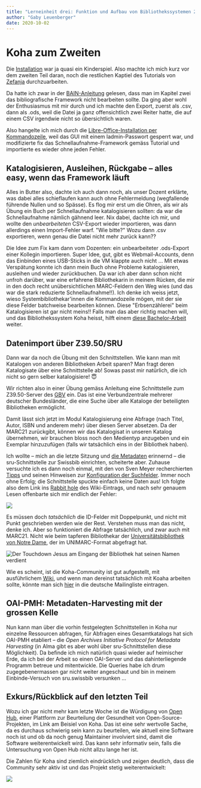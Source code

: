 ```yaml
---
title: "Lerneinheit drei: Funktion und Aufbau von Bibliothekssystemen 2/2"
author: "Gaby Leuenberger"
date: 2020-10-02
---
```


# Koha zum Zweiten
Die [Installation]({{sit.baseurl}}/2020-09-25/gitlabundkoha) war ja quasi ein Kinderspiel. Also machte ich mich kurz vor dem zweiten Teil daran, noch die restlichen Kaptiel des Tutorials von [Zefanja](https://zefanjas.de/koha-installation-schule-bibliografische-framework/) durchzuarbeiten.

Da hatte ich zwar in der [BAIN-Anleitung](https://pad.gwdg.de/12VJD7x4QgiRr498oLhnwg?view#Aufgaben) gelesen, dass man im Kapitel zwei das bibliografische Framework nicht bearbeiten sollte. Da ging aber wohl der Enthusiasmus mit mir durch und ich machte den Export, zuerst als .csv, dann als .ods, weil die Datei ja ganz offensichtlich zwei Reiter hatte, die auf einem CSV irgendwie nicht so übersichtlich waren.

Also hangelte ich mich durch die [Libre-Office-Installation per Kommandozeile](https://libre-software.net/how-to-install-libreoffice-on-ubuntu-linux-mint/d), weil das GUI mit einem ladmin-Passwort gesperrt war, und modifizierte fix das Schnellaufnahme-Framework gemäss Tutorial und importierte es wieder ohne jeden Fehler.

## Katalogisieren, Ausleihen, Rückgabe &ndash; alles easy, wenn das Framework läuft
Alles in Butter also, dachte ich auch dann noch, als unser Dozent erklärte, was dabei alles schieflaufen kann auch ohne Fehlermeldung (wegfallende führende Nullen und so Spässe). Es flog mir erst um die Ohren, als wir als Übung ein Buch per Schnellaufnahme katalogisieren sollten: da war die Schnellaufnahme nämlich gähnend leer. Nix dabei, dachte ich mir, und wollte den *unbearbeiteten* CSV-Export wieder importieren, was dann allerdings einen Import-Fehler warf. "Wie bitte?" Wozu dann .csv exportieren, wenn genau die Datei nicht mehr zurück kann??

Die Idee zum Fix kam dann vom Dozenten: ein unbearbeiteter .ods-Export einer Kollegin importieren. Super Idee, gut, gibt es Webmail-Accounts, denn das Einbinden eines USB-Sticks in die VM klappte auch nicht ... Mit etwas Verspätung konnte ich dann mein Buch ohne Probleme katalogisieren, ausleihen und wieder zurückbuchen. Da war ich aber dann schon nicht unfroh darüber, war eine erfahrene Bibliothekarin in meinem Rücken, die mir in den doch recht unübersichtlichen MARC-Feldern den Weg wies (und das war die stark reduzierte Schnellaufnahme!!). Ich denke ich weiss jetzt, wieso Systembibliothekar'innen die Kommandozeile mögen, mit der sie diese Felder batchweise bearbeiten können. Diese "Erbsenzählerei" beim Katalogisieren ist gar nicht meins!! Falls man das aber richtig machen will, und das Bibliothekssystem Koha heisst, hilft einem [diese Bachelor-Arbeit](https://opus4.kobv.de/opus4-fhpotsdam/frontdoor/index/index/docId/1388) weiter.

## Datenimport über Z39.50/SRU
Dann war da noch die Übung mit den Schnittstellen. Wie kann man mit Katalogen von anderen Bibliotheken Arbeit sparen? Man fragt deren Katalogisate über eine Schnittstelle ab! Sowas passt mir natürlich, die ich nicht so gern selber katalogisiere! 😇

Wir richten also in einer Übung gemäss Anleitung eine Schnittstelle zum Z39.50-Server des [GBV](https://www.gbv.de/) ein. Das ist eine Verbundzentrale mehrerer deutscher Bundesländer, die eine Suche über alle Kataloge der beteiligten Bibliotheken ermöglicht.

Damit lässt sich jetzt im Modul Katalogisierung eine Abfrage (nach Titel, Autor, ISBN und anderem mehr) über diesen Server absetzen. Da der MARC21 zurückgibt, können wir das Katalogisat in unseren Katalog übernehmen, wir brauchen bloss noch den Medientyp anzugeben und ein Exemplar hinzuzufügen (falls wir tatsächlich eins in der Bibliothek haben).

Ich wollte &ndash; mich an die letzte Sitzung und [die Metadaten](https://regrebneuel.github.io/bain-log/2020-09-25/gitundkoha#metadaten) erinnernd &ndash; die sru-Schnittstelle zur Swissbib einrichten, scheiterte aber. Zuhause versuchte ich es dann noch einmal, mit den von Sven Meyer recherchierten [Tipps](https://wiki.koha-community.org/wiki/Configure_Z39.50/SRU_targets) und seinen Hinweisen zur [Konfiguration der Suchfelder](https://pad.gwdg.de/hpRnEqJCTfuTrd-gbdmd2w?view#Fragen--Erkenntnisse1). Immer noch ohne Erfolg; die Schnittstelle spuckte einfach keine Daten aus! Ich folgte also dem Link ins [Rabbit hole](http://koha.1045719.n5.nabble.com/Need-assistance-setting-up-SRU-target-tp5882183p5882825.html) des Wiki-Eintrags, und nach sehr genauem Lesen offenbarte sich mir endlich der Fehler:

![]({{site.baseurl}}/assets/sru_swissbib.png)

Es müssen doch *tatsächlich* die ID-Felder mit Doppelpunkt, und nicht mit Punkt geschrieben werden wie der Rest. Verstehen muss man das nicht, denke ich. Aber so funktioniert die Abfrage tatsächlich, und zwar auch mit MARC21. Nicht wie beim tapferen Bibliothekar der [Universitätsbibliothek von Notre Dame](https://library.nd.edu/), der im UNIMARC-Format abgefragt hat.

![Der Touchdown Jesus am Eingang der Bibliothek hat seinen Namen [verdient](https://en.wikipedia.org/wiki/Hesburgh_Library#Nickname)](https://en.wikipedia.org/wiki/Hesburgh_Library#/media/File:Touchdown_Jesus_at_Notre_Dame.jpg)

Wie es scheint, ist die Koha-Community ist gut aufgestellt, mit ausführlichem [Wiki](https://wiki.koha-community.org/wiki/Main_Page), und wenn man dereinst tatsächlich mit Koaha arbeiten sollte, könnte man sich [hier](https://lists.koha-community.org/cgi-bin/mailman/listinfo/koha-de) in die deutsche Mailingliste eintragen.

## OAI-PMH: Metadaten-Harvesting mit der grossen Kelle

Nun kann man über die vorhin festgelegten Schnittstellen in Koha nur einzelne Ressourcen abfragen, für Abfragen eines Gesamtkatalogs hat sich OAI-PMH etabliert &ndash; die *Open Archives Initiative Protocol for Metadata Harvesting* (in Alma gibt es aber wohl über sru-Schnittstellen diese Möglichkeit). Da befinde ich mich natürlich quasi wieder auf heimischer Erde, da ich bei der Arbeit so einen OAI-Server und das dahinterliegende Programm betreue und mitentwickle. Die Queries habe ich drum zugegebenermassen gar nicht weiter angeschaut und bin in meinem Einbinde-Versuch von sru.swissbib versunken ...

## Exkurs/Rückblick auf den letzten Teil
Wozu ich gar nicht mehr kam letzte Woche ist die Würdigung von [Open Hub](https://www.openhub.net/p/koha), einer Plattform zur Beurteilung der Gesundheit von Open-Source-Projekten, im Link am Beisiel von Koha. Das ist eine sehr wertvolle Sache, da es durchaus schwierig sein kann zu beurteilen, wie aktuell eine Software noch ist und ob da noch genug Maintainer involviert sind, damit die Software weiterentwickelt wird. Das kann sehr informativ sein, falls die Untersuchung von Open Hub nicht allzu lange her ist.

Die Zahlen für Koha sind ziemlich eindrücklich und zeigen deutlich, dass die Community sehr aktiv ist und das Projekt stetig weiterentwickelt:

![]({{site.bash}}/assets/koha_open_hub.png)
